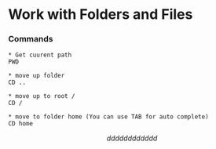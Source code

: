 # Work with Folders and Files

### **Commands**

~~~~
* Get cuurent path
PWD
~~~~

~~~~
* move up folder
CD ..
~~~~

~~~~
* move up to root /
CD /
~~~~

~~~~
* move to folder home (You can use TAB for auto complete)
CD home
~~~~


$$
dddddddd
dddd
$$
